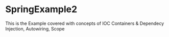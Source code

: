 # SpringExample2
 This is the Example covered with concepts of IOC Containers & Dependecy Injection, Autowiring, Scope 
